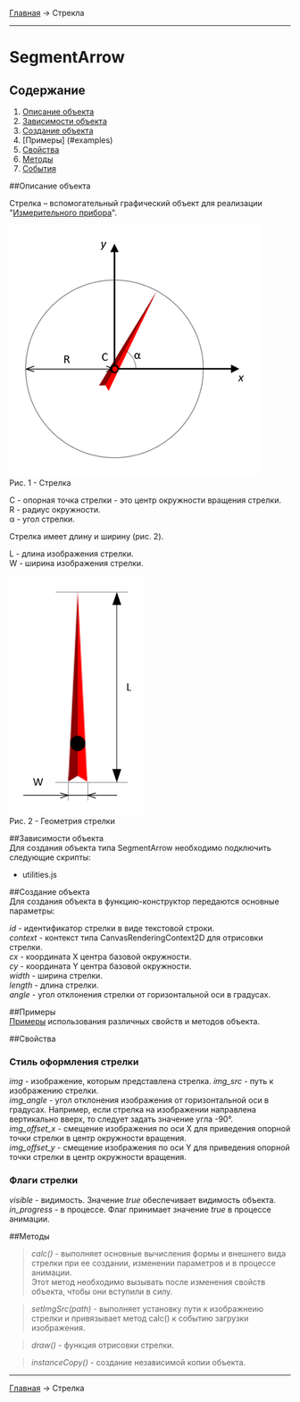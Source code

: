 <a href="../../readme.ru.html">Главная</a> → Стрекла  

***

# SegmentArrow

## Содержание
1. [Описание объекта](#description)  
2. [Зависимости объекта](#dependencies)  
3. [Создание объекта](#constructor)  
4. [Примеры] (#examples)  
5. [Свойства](#properties)  
6. [Методы](#methods)  
7. [События](#events)  

##<a id="description"></a>Описание объекта

Стрелка – вспомогательный графический объект для реализации "<a href="segment-gauge.ru.html">Измерительного прибора</a>".  

![SegmentArrow](../../docs/images/segment_arrow.png)  
Рис. 1 - Стрелка

C - опорная точка стрелки - это центр окружности вращения стрелки.  
R - радиус окружности.  
α - угол стрелки.  

Стрелка имеет длину и ширину (рис. 2).

L - длина изображения стрелки.  
W - ширина изображения стрелки.  

![SegmentArrowGeometry](../../docs/images/segment_arrow_geometry.png)  
Рис. 2 - Геометрия стрелки  

##<a id="dependencies"></a>Зависимости объекта  
Для создания объекта типа SegmentArrow необходимо подключить следующие скрипты:  

* utilities.js  

##<a id="constructor"></a>Создание объекта  
Для создания объекта в функцию-конструктор передаются основные параметры:   
>
*id* - идентификатор стрелки в виде текстовой строки.  
*context* - контекст типа CanvasRenderingContext2D для отрисовки стрелки.  
*cx* - координата X центра базовой окружности.  
*cy* - координата Y центра базовой окружности.  
*width* - ширина стрелки.  
*length* - длина стрелки.  
*angle* - угол отклонения стрелки от горизонтальной оси в градусах.  

##<a id="examples"></a>Примеры  
<a href="../../examples/round-gauge-examples.html" target="_blank">Примеры</a> использования различных свойств и методов объекта.  

##<a id="properties"></a>Свойства

### Стиль оформления стрелки  
>
*img* - изображение, которым представлена стрелка.
*img_src* - путь к изображению стрелки.  
*img_angle* - угол отклонения изображения от горизонтальной оси в градусах. Например, если стрелка на изображении направлена вертикально вверх, то следует задать значение угла -90°.  
*img_offset_x* - смещение изображения по оси X для приведения опорной точки стрелки в центр окружности вращения.  
*img_offset_y* - смещение изображения по оси Y для приведения опорной точки стрелки в центр окружности вращения.  

### Флаги стрелки
>
*visible* - видимость. Значение *true* обеспечивает видимость объекта.  
*in_progress* - в процессе. Флаг принимает значение *true* в процессе анимации.  

##<a id="methods"></a>Методы

> *calc()* - выполняет основные вычисления формы и внешнего вида стрелки при ее создании, изменении параметров и в процессе анимации.  
Этот метод необходимо вызывать после изменения свойств объекта, чтобы они вступили в силу.  

> *setImgSrc(path)* - выполняет установку пути к изображнеию стрелки и привязывает метод calc() к событию загрузки изображения.  

> *draw()* - функция отрисовки стрелки.  

> *instanceCopy()* - создание независимой копии объекта.  

***

<a href="../../readme.ru.html">Главная</a> → Стрелка 